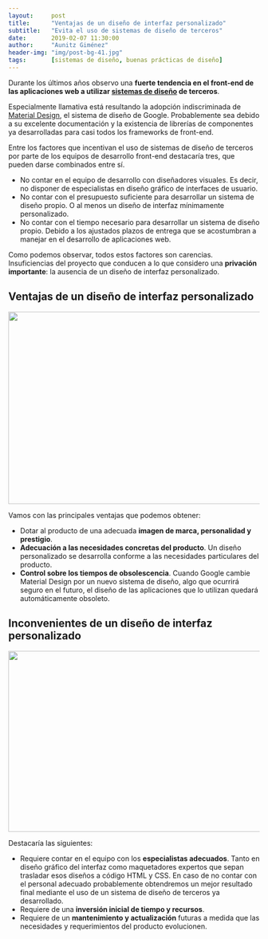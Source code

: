 ```yaml
---
layout:     post
title:      "Ventajas de un diseño de interfaz personalizado"
subtitle:   "Evita el uso de sistemas de diseño de terceros"
date:       2019-02-07 11:30:00
author:     "Aunitz Giménez"
header-img: "img/post-bg-41.jpg"
tags:       [sistemas de diseño, buenas prácticas de diseño]
---
```


<p>Durante los últimos años observo una <strong>fuerte tendencia en el front-end de las aplicaciones web a utilizar <a href="https://uxdesign.cc/everything-you-need-to-know-about-design-systems-54b109851969" target="_blank" rel="noopener noreferrer">sistemas de diseño</a> de terceros</strong>.</p>

<p>Especialmente llamativa está resultando la adopción indiscriminada de <a href="https://material.io/" target="_blank" rel="noopener noreferrer">Material Design</a>, el sistema de diseño de Google. Probablemente sea debido a su excelente documentación y la existencia de librerías de componentes ya desarrolladas para casi todos los frameworks de front-end.</p>

<p>Entre los factores que incentivan el uso de sistemas de diseño de terceros por parte de los equipos de desarrollo front-end destacaría tres, que pueden darse combinados entre sí.</p>

<ul>
    <li>No contar en el equipo de desarrollo con diseñadores visuales. Es decir, no disponer de especialistas en diseño gráfico de interfaces de usuario.</li>
    <li>No contar con el presupuesto suficiente para desarrollar un sistema de diseño propio. O al menos un diseño de interfaz mínimamente personalizado.</li>
    <li>No contar con el tiempo necesario para desarrollar un sistema de diseño propio. Debido a los ajustados plazos de entrega que se acostumbran a manejar en el desarrollo de aplicaciones web.</li>
</ul>

<p>Como podemos observar, todos estos factores son carencias. Insuficiencias del proyecto que conducen a lo que considero una <strong>privación importante</strong>: la ausencia de un diseño de interfaz personalizado.</p>

<h2>Ventajas de un diseño de interfaz personalizado</h2>

<p><img src="{{ site.baseurl }}/img/ventajas-diseno-interfaz-personalizado-1.jpg" loading="lazy" alt="" width="722" height="386"></p>

<p>Vamos con las principales ventajas que podemos obtener:</p>

<ul>
    <li>Dotar al producto de una adecuada <strong>imagen de marca, personalidad y prestigio</strong>.</li>
    <li><strong>Adecuación a las necesidades concretas del producto</strong>. Un diseño personalizado se desarrolla conforme a las necesidades particulares del producto.</li>
    <li><strong>Control sobre los tiempos de obsolescencia</strong>. Cuando Google cambie Material Design por un nuevo sistema de diseño, algo que ocurrirá seguro en el futuro, el diseño de las aplicaciones que lo utilizan quedará automáticamente obsoleto.</li>
</ul>

<h2>Inconvenientes de un diseño de interfaz personalizado</h2>

<p><img src="{{ site.baseurl }}/img/ventajas-diseno-interfaz-personalizado-2.jpg" loading="lazy" alt="" width="722" height="363"></p>

<p>Destacaría las siguientes:</p>

<ul>
    <li>Requiere contar en el equipo con los <strong>especialistas adecuados</strong>. Tanto en diseño gráfico del interfaz como maquetadores expertos que sepan trasladar esos diseños a código HTML y CSS. En caso de no contar con el personal adecuado probablemente obtendremos un mejor resultado final mediante el uso de un sistema de diseño de terceros ya desarrollado.</li>
    <li>Requiere de una <strong>inversión inicial de tiempo y recursos</strong>.</li>
    <li>Requiere de un <strong>mantenimiento y actualización</strong> futuras a medida que las necesidades y requerimientos del producto evolucionen.</li>
</ul>
